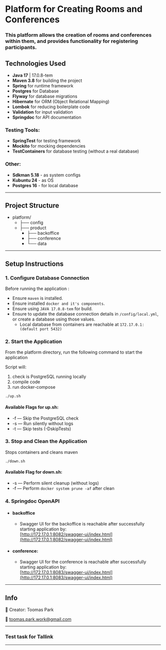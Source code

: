 # Platform for Creating Rooms and Conferences

### This platform allows the creation of rooms and conferences within them, and provides functionality for registering participants.

## Technologies Used

- **Java 17** | 17.0.8-tem
- **Maven 3.8** for building the project
- **Spring** for runtime framework
- **Postgres** for Database
- **Flyway** for database migrations
- **Hibernate** for ORM (Object Relational Mapping)
- **Lombok** for reducing boilerplate code
- **Validation** for input validation
- **Springdoc** for API documentation

### Testing Tools:
- **SpringTest** for testing framework
- **Mockito** for mocking dependencies
- **TestContainers** for database testing (without a real database)

### Other:

- **Sdkman 5.18** - as system configs
- **Kubuntu 24** - as OS
- **Postgres 16** - for local database
---

## Project Structure

- platform/
  - ├── config 
  - ├── product 
    - ├── backoffice 
    - ├── conference 
    - └── data

---

## Setup Instructions

### 1. Configure Database Connection

Before running the application :
- Ensure `maven` is installed.
- Ensure installed `docker and it's components`. 
- Ensure using `JAVA 17.0.8-tem` for build.
- Ensure to update the database connection details in `/config/local.yml`, or create a database using those values.
  - Local database from containers are reachable at `172.17.0.1:(default port 5432)`

### 2. Start the Application

From the platform directory, run the following command to start the application

Script will: 
1. check is PostgreSQL running locally
2. compile code
3. run docker-compose

```
./up.sh
```

#### Available Flags for up.sh:

- -f — Skip the PostgreSQL check
- -s — Run silently without logs
- -t — Skip tests (-DskipTests)


### 3. Stop and Clean the Application

Stops containers and cleans maven

```
./down.sh
```

#### Available Flag for down.sh:

- -s — Perform silent cleanup (without logs)
- -f — Perform `docker system prune -af` after clean

### 4. Springdoc OpenAPI
- #### backoffice
  - Swagger UI for the backoffice is reachable after successfully starting application by:   
    [http://172.17.0.1:8082/swagger-ui/index.html](http://172.17.0.1:8082/swagger-ui/index.html)
- #### conference:
  - Swagger UI for the conference is reachable after successfully starting application by:   
    [http://172.17.0.1:8083/swagger-ui/index.html](http://172.17.0.1:8083/swagger-ui/index.html)
---

## Info


👤 Creator:
Toomas Park

📧 toomas.park.work@gmail.com

---
### Test task for Tallink

---